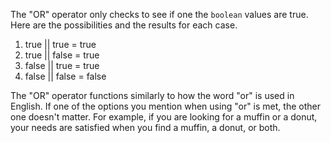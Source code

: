 The "OR" operator only checks to see if one the `boolean` values are true. Here are the possibilities and the results for each case.

1. true \|\| true = true
2. true \|\| false = true
3. false \|\| true = true
4. false \|\| false = false

The "OR" operator functions similarly to how the word "or" is used in English. If one of the options you mention when using "or" is met, the other one doesn't matter. For example, if you are looking for a muffin or a donut, your needs are satisfied when you find a muffin, a donut, or both.

